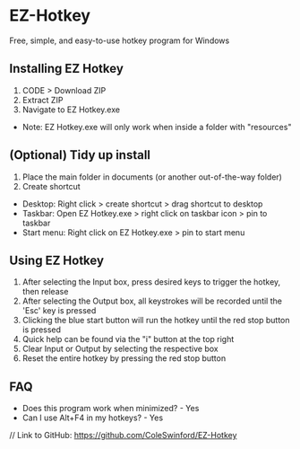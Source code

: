 # EZ-Hotkey
Free, simple, and easy-to-use hotkey program for Windows

## Installing EZ Hotkey
1) CODE > Download ZIP
2) Extract ZIP
3) Navigate to EZ Hotkey.exe
- Note: EZ Hotkey.exe will only work when inside a folder with "resources"

## (Optional) Tidy up install
1) Place the main folder in documents (or another out-of-the-way folder)
2) Create shortcut
* Desktop: Right click > create shortcut > drag shortcut to desktop
* Taskbar: Open EZ Hotkey.exe > right click on taskbar icon > pin to taskbar
* Start menu: Right click on EZ Hotkey.exe > pin to start menu

## Using EZ Hotkey
1) After selecting the Input box, press desired keys to trigger the hotkey, then release
2) After selecting the Output box, all keystrokes will be recorded until the 'Esc' key is pressed
3) Clicking the blue start button will run the hotkey until the red stop button is pressed
4) Quick help can be found via the "i" button at the top right
5) Clear Input or Output by selecting the respective box
6) Reset the entire hotkey by pressing the red stop button

## FAQ
*  Does this program work when minimized? - Yes
* Can I use Alt+F4 in my hotkeys? - Yes


// Link to GitHub: https://github.com/ColeSwinford/EZ-Hotkey
